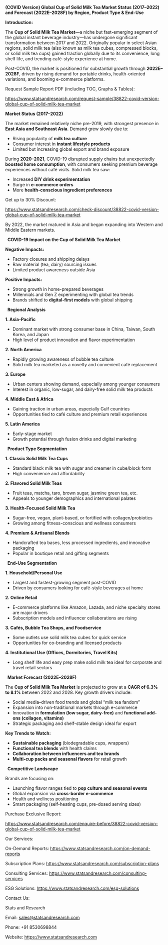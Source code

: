 ﻿
**(COVID Version) Global Cup of Solid Milk Tea Market Status (2017–2022) and Forecast (2022E–2028F) by Region, Product Type & End-Use**

**Introduction:**

The **Cup of Solid Milk Tea Market**—a niche but fast-emerging segment of the global instant beverage industry—has undergone significant transformation between 2017 and 2022. Originally popular in select Asian regions, solid milk tea (also known as milk tea cubes, compressed blocks, or solid milk tea cups) gained traction globally due to its convenience, long shelf life, and trending café-style experience at home.

Post-COVID, the market is positioned for substantial growth through **2022E–2028F**, driven by rising demand for portable drinks, health-oriented variations, and booming e-commerce platforms.

Request Sample Report PDF (including TOC, Graphs & Tables):

<https://www.statsandresearch.com/request-sample/38822-covid-version-global-cup-of-solid-milk-tea-market>

**Market Status (2017–2022)**

The market remained relatively niche pre-2019, with strongest presence in **East Asia and Southeast Asia**. Demand grew slowly due to:

- Rising popularity of **milk tea culture**
- Consumer interest in **instant lifestyle products**
- Limited but increasing global export and brand exposure

During **2020–2021**, COVID-19 disrupted supply chains but unexpectedly **boosted home consumption**, with consumers seeking premium beverage experiences without café visits. Solid milk tea saw:

- Increased **DIY drink experimentation**
- Surge in **e-commerce orders**
- More **health-conscious ingredient preferences**

Get up to 30% Discount:

<https://www.statsandresearch.com/check-discount/38822-covid-version-global-cup-of-solid-milk-tea-market>


By 2022, the market matured in Asia and began expanding into Western and Middle Eastern markets.

` `**COVID-19 Impact on the Cup of Solid Milk Tea Market**

**Negative Impacts:**

- Factory closures and shipping delays
- Raw material (tea, dairy) sourcing issues
- Limited product awareness outside Asia

**Positive Impacts:**

- Strong growth in home-prepared beverages
- Millennials and Gen Z experimenting with global tea trends
- Brands shifted to **digital-first models** with global shipping

` `**Regional Analysis**

**1. Asia-Pacific**

- Dominant market with strong consumer base in China, Taiwan, South Korea, and Japan
- High level of product innovation and flavor experimentation

**2. North America**

- Rapidly growing awareness of bubble tea culture
- Solid milk tea marketed as a novelty and convenient café replacement

**3. Europe**

- Urban centers showing demand, especially among younger consumers
- Interest in organic, low-sugar, and dairy-free solid milk tea products

**4. Middle East & Africa**

- Gaining traction in urban areas, especially Gulf countries
- Opportunities tied to café culture and premium retail experiences

**5. Latin America**

- Early-stage market
- Growth potential through fusion drinks and digital marketing

` `**Product Type Segmentation**

**1. Classic Solid Milk Tea Cups**

- Standard black milk tea with sugar and creamer in cube/block form
- High convenience and affordability

**2. Flavored Solid Milk Teas**

- Fruit teas, matcha, taro, brown sugar, jasmine green tea, etc.
- Appeals to younger demographics and international palates

**3. Health-Focused Solid Milk Tea**

- Sugar-free, vegan, plant-based, or fortified with collagen/probiotics
- Growing among fitness-conscious and wellness consumers

**4. Premium & Artisanal Blends**

- Handcrafted tea bases, less processed ingredients, and innovative packaging
- Popular in boutique retail and gifting segments

` `**End-Use Segmentation**

**1. Household/Personal Use**

- Largest and fastest-growing segment post-COVID
- Driven by consumers looking for café-style beverages at home

**2. Online Retail**

- E-commerce platforms like Amazon, Lazada, and niche specialty stores are major drivers
- Subscription models and influencer collaborations are rising

**3. Cafés, Bubble Tea Shops, and Foodservice**

- Some outlets use solid milk tea cubes for quick service
- Opportunities for co-branding and licensed products

**4. Institutional Use (Offices, Dormitories, Travel Kits)**

- Long shelf life and easy prep make solid milk tea ideal for corporate and travel retail sectors

` `**Market Forecast (2022E–2028F)**

The **Cup of Solid Milk Tea Market** is projected to grow at a **CAGR of 6.3% to 8.1%** between 2022 and 2028. Key growth drivers include:

- Social media–driven food trends and global “milk tea fandom”
- Expansion into non-traditional markets through e-commerce
- Innovation in **formulation (low sugar, dairy-free)** and **functional add-ons (collagen, vitamins)**
- Strategic packaging and shelf-stable design ideal for export

**Key Trends to Watch:**

- **Sustainable packaging** (biodegradable cups, wrappers)
- **Functional tea blends** with health claims
- **Collaboration between influencers and tea brands**
- **Multi-cup packs and seasonal flavors** for retail growth

` `**Competitive Landscape**

Brands are focusing on:

- Launching flavor ranges tied to **pop culture and seasonal events**
- Global expansion via **cross-border e-commerce**
- Health and wellness positioning
- Smart packaging (self-heating cups, pre-dosed serving sizes)

Purchase Exclusive Report:

<https://www.statsandresearch.com/enquire-before/38822-covid-version-global-cup-of-solid-milk-tea-market>


Our Services:

On-Demand Reports: <https://www.statsandresearch.com/on-demand-reports>

Subscription Plans: <https://www.statsandresearch.com/subscription-plans>

Consulting Services: <https://www.statsandresearch.com/consulting-services>

ESG Solutions: <https://www.statsandresearch.com/esg-solutions>

Contact Us:

Stats and Research

Email: <sales@statsandresearch.com>

Phone: +91 8530698844

Website: <https://www.statsandresearch.com>

















